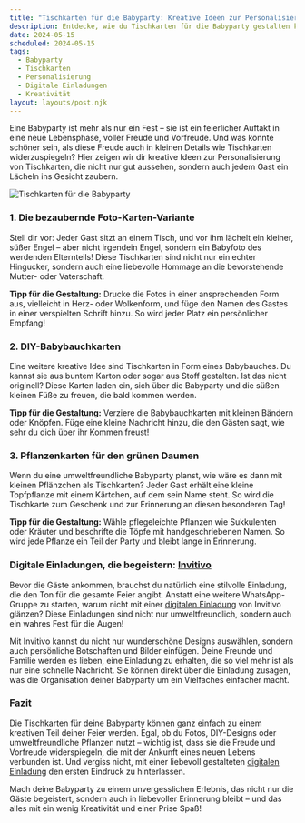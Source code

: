 ```yaml
---
title: "Tischkarten für die Babyparty: Kreative Ideen zur Personalisierung, die Herzen erobern"
description: Entdecke, wie du Tischkarten für die Babyparty gestalten kannst, die jedem Gast ein Lächeln ins Gesicht zaubern – inklusive digitaler Einladungen, die mehr als nur eine Nachricht sind.
date: 2024-05-15
scheduled: 2024-05-15
tags:
  - Babyparty
  - Tischkarten
  - Personalisierung
  - Digitale Einladungen
  - Kreativität
layout: layouts/post.njk
---
```


Eine Babyparty ist mehr als nur ein Fest – sie ist ein feierlicher Auftakt in eine neue Lebensphase, voller Freude und Vorfreude. Und was könnte schöner sein, als diese Freude auch in kleinen Details wie Tischkarten widerzuspiegeln? Hier zeigen wir dir kreative Ideen zur Personalisierung von Tischkarten, die nicht nur gut aussehen, sondern auch jedem Gast ein Lächeln ins Gesicht zaubern.

![Tischkarten für die Babyparty](/img/baby-shower-table-cards.webp)

### 1. **Die bezaubernde Foto-Karten-Variante**

Stell dir vor: Jeder Gast sitzt an einem Tisch, und vor ihm lächelt ein kleiner, süßer Engel – aber nicht irgendein Engel, sondern ein Babyfoto des werdenden Elternteils! Diese Tischkarten sind nicht nur ein echter Hingucker, sondern auch eine liebevolle Hommage an die bevorstehende Mutter- oder Vaterschaft. 

**Tipp für die Gestaltung:** Drucke die Fotos in einer ansprechenden Form aus, vielleicht in Herz- oder Wolkenform, und füge den Namen des Gastes in einer verspielten Schrift hinzu. So wird jeder Platz ein persönlicher Empfang!

### 2. **DIY-Babybauchkarten**

Eine weitere kreative Idee sind Tischkarten in Form eines Babybauches. Du kannst sie aus buntem Karton oder sogar aus Stoff gestalten. Ist das nicht originell? Diese Karten laden ein, sich über die Babyparty und die süßen kleinen Füße zu freuen, die bald kommen werden.

**Tipp für die Gestaltung:** Verziere die Babybauchkarten mit kleinen Bändern oder Knöpfen. Füge eine kleine Nachricht hinzu, die den Gästen sagt, wie sehr du dich über ihr Kommen freust!

### 3. **Pflanzenkarten für den grünen Daumen**

Wenn du eine umweltfreundliche Babyparty planst, wie wäre es dann mit kleinen Pflänzchen als Tischkarten? Jeder Gast erhält eine kleine Topfpflanze mit einem Kärtchen, auf dem sein Name steht. So wird die Tischkarte zum Geschenk und zur Erinnerung an diesen besonderen Tag!

**Tipp für die Gestaltung:** Wähle pflegeleichte Pflanzen wie Sukkulenten oder Kräuter und beschrifte die Töpfe mit handgeschriebenen Namen. So wird jede Pflanze ein Teil der Party und bleibt lange in Erinnerung.

### **Digitale Einladungen, die begeistern: [Invitivo](https://invitivo.com/create)**

Bevor die Gäste ankommen, brauchst du natürlich eine stilvolle Einladung, die den Ton für die gesamte Feier angibt. Anstatt eine weitere WhatsApp-Gruppe zu starten, warum nicht mit einer [digitalen Einladung](https://invitivo.com/) von Invitivo glänzen? Diese Einladungen sind nicht nur umweltfreundlich, sondern auch ein wahres Fest für die Augen! 

Mit Invitivo kannst du nicht nur wunderschöne Designs auswählen, sondern auch persönliche Botschaften und Bilder einfügen. Deine Freunde und Familie werden es lieben, eine Einladung zu erhalten, die so viel mehr ist als nur eine schnelle Nachricht. Sie können direkt über die Einladung zusagen, was die Organisation deiner Babyparty um ein Vielfaches einfacher macht.

### **Fazit**

Die Tischkarten für deine Babyparty können ganz einfach zu einem kreativen Teil deiner Feier werden. Egal, ob du Fotos, DIY-Designs oder umweltfreundliche Pflanzen nutzt – wichtig ist, dass sie die Freude und Vorfreude widerspiegeln, die mit der Ankunft eines neuen Lebens verbunden ist. Und vergiss nicht, mit einer liebevoll gestalteten [digitalen Einladung](https://invitivo.com/) den ersten Eindruck zu hinterlassen. 

Mach deine Babyparty zu einem unvergesslichen Erlebnis, das nicht nur die Gäste begeistert, sondern auch in liebevoller Erinnerung bleibt – und das alles mit ein wenig Kreativität und einer Prise Spaß!
